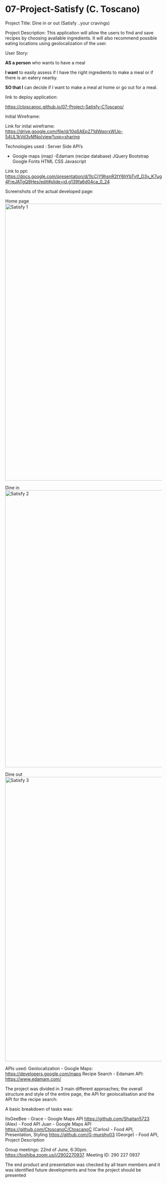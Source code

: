 # 07-Project-Satisfy (C. Toscano)

Project Title: 
Dine in or out (Satisfy ..your cravings)

Project Description: 
This application will allow the users to find and save recipes by choosing available ingredients. It will also recommend possible eating locations using geolocalization of the user.

User Story:

**AS a person** who wants to have a meal 

**I want** to easily assess if I have the right ingredients to make a meal or if there is an eatery nearby.

**SO that I** can decide if I want to make a meal at home or go out for a meal.

link to deploy application:

https://ctoscanoc.github.io/07-Project-Satisfy-CToscano/


Initial Wireframe:

Link for inital wireframe:
https://drive.google.com/file/d/10qSAEp271dWqorxWUp-54UL1kVd3vMNq/view?usp=sharing

Technologies used :
Server Side API’s 
- Google maps (map)
-Edamam (recipe database)
JQuery 
Bootstrap
Google Fonts
HTML
CSS
Javascript

Link to ppt: 
https://docs.google.com/presentation/d/1IcCjY9hsnR2tY6hYbTylf_D3y_K7ug4FreJATgQ8Hes/edit#slide=id.g139fa6d04ca_0_24


Screenshots of the actual developed page:

Home page
<img width="887" alt="Satisfy 1" src="https://user-images.githubusercontent.com/103231213/177076187-e8cf89df-e144-4646-bca4-9a063feb6d6a.PNG">

Dine  in
<img width="887" alt="Satisfy 2" src="https://user-images.githubusercontent.com/103231213/177076253-52c07d96-ae62-4410-b72d-4ffc44a49708.PNG">

Dine out
<img width="911" alt="Satisfy 3" src="https://user-images.githubusercontent.com/103231213/177076273-3a114fe8-bab1-4abc-aa39-22fc6df2fa2d.PNG">




APIs used:
Geolocalization - Google Maps: https://developers.google.com/maps 
Recipe Search - Edamam API: https://www.edamam.com/ 

The project was divided in 3 main different approaches; the overall structure and style of the entire page, the API for geolocalisation and the API for the recipe search: 

A basic breakdown of tasks was:

ItsGeeBee - Grace - Google Maps API
https://github.com/Shaitan5723 (Alex) - Food API
Juan - Google Maps API
https://github.com/CtoscanoC/CtoscanoC (Carlos) - Food API, Presentation, Styling 
https://github.com/G-murphy03 (George) - Food API, Project Description

Group meetings:
22nd of June, 6:30pm. https://toshiba.zoom.us/j/2902270937. 
Meeting ID: 290 227 0937

The end product and presentation was checked by all team members and it was identified future developments and how the project should be presented
